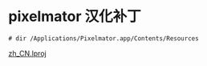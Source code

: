 # pixelmator 汉化补丁

```text
# dir /Applications/Pixelmator.app/Contents/Resources
```

[zh\_CN.lproj](https://github.com/yutao8/blog/tree/645f9ca10d26b0ba3744f0c1e47219acc587d93a/media/15081371398846/zh_CN.lproj.zip)

